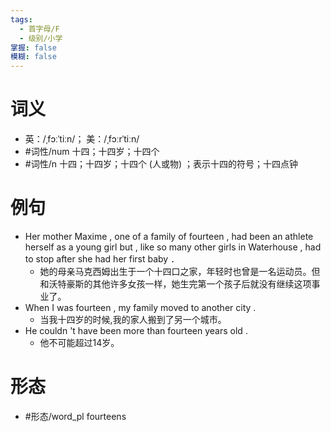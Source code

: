 ```yaml
---
tags:
  - 首字母/F
  - 级别/小学
掌握: false
模糊: false
---
```

# 词义
- 英：/ˌfɔːˈtiːn/； 美：/ˌfɔːrˈtiːn/
- #词性/num  十四；十四岁；十四个
- #词性/n  十四；十四岁；十四个 (人或物) ；表示十四的符号；十四点钟
# 例句
- Her mother Maxime , one of a family of fourteen , had been an athlete herself as a young girl but , like so many other girls in Waterhouse , had to stop after she had her first baby ．
	- 她的母亲马克西姆出生于一个十四口之家，年轻时也曾是一名运动员。但和沃特豪斯的其他许多女孩一样，她生完第一个孩子后就没有继续这项事业了。
- When I was fourteen , my family moved to another city .
	- 当我十四岁的时候,我的家人搬到了另一个城市。
- He couldn 't have been more than fourteen years old .
	- 他不可能超过14岁。
# 形态
- #形态/word_pl fourteens
